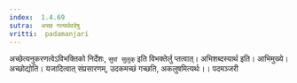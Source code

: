 ```yaml
---
index:  1.4.69
sutra:  अच्छ गत्यर्थवदेषु
vritti:  padamanjari
---
```


अच्छेत्यनुकरणत्वेऽविभक्तिको निर्देशः, `सुपां सुलुक्` इति विभक्तेर्लु प्तत्वात्। अभिशब्दस्यार्थ इति। आभिमुख्ये। अच्छोद्योति। यजादित्वात् संप्रसारणम्, उदकमच्छं गच्छति, अकलुषमित्यर्थः।।
पदमञ्जरी
